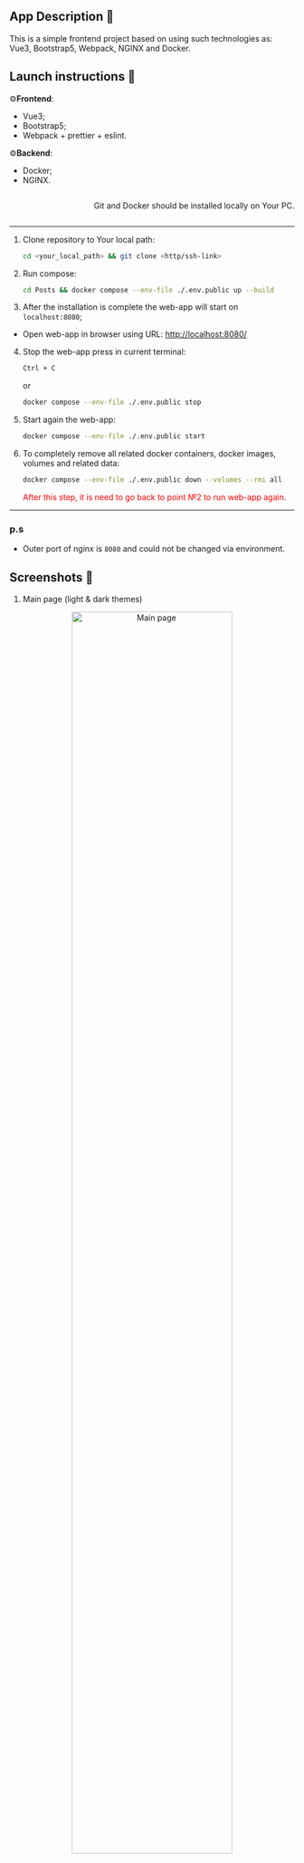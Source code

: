 ## App Description &#128209;

This is a simple frontend project based on using such technologies as: Vue3, Bootstrap5, Webpack, NGINX and Docker.

## Launch instructions &#128190;

&#9881;**Frontend**:

- Vue3;
- Bootstrap5;
- Webpack + prettier + eslint.

&#9881;**Backend**:

- Docker;
- NGINX.

<div style="display: flex; justify-content: end;">
  <p>Git and Docker should be installed locally on Your PC.</p>
</div>

---

1. Clone repository to Your local path:

    ```sh
    cd <your_local_path> && git clone <http/ssh-link>
    ```

2. Run compose:

    ```sh
    cd Posts && docker compose --env-file ./.env.public up --build    
    ```

3. After the installation is complete the web-app will start on `localhost:8080`;

- Open web-app in browser using URL: <http://localhost:8080/>

4. Stop the web-app press in current terminal:

    ```sh
    Ctrl + C
    ```

    or

    ```sh
    docker compose --env-file ./.env.public stop
    ```

5. Start again the web-app:

    ```sh
    docker compose --env-file ./.env.public start
    ```

6. To completely remove all related docker containers, docker images, volumes and related data:

    ```sh
    docker compose --env-file ./.env.public down --volumes --rmi all
    ```

    <span style="color: rgb(255, 0, 0)">After this step, it is need to go back to point №2 to run web-app again.</span>

---

### p.s

- Outer port of nginx is `8080` and could not be changed via environment.

## Screenshots &#127745;

1. Main page (light & dark themes)

<div align="center">
  <img src="./client/screenshots/ScreenShot_2.png" width="75%" heigth="75%" alt="Main page">
  <img src="./client/screenshots/ScreenShot_1.png" width="75%" heigth="75%" alt="Main page">
</div>
  
2. Posts page with content

<div align="center">
  <img src="./client/screenshots/ScreenShot_3.png" width="75%" heigth="75%" alt="Tutorials page">
</div>

3. Add new post modal on page with content

<div align="center">
  <img src="./client/screenshots/ScreenShot_4.png" width="75%" heigth="75%" alt="Tutorials page">
</div>

4. About and post's info pages

<div align="center">
  <img src="./client/screenshots/ScreenShot_5.png" width="75%" heigth="75%" alt="Create page">
  <img src="./client/screenshots/ScreenShot_6.png" width="75%" heigth="75%" alt="Update page">
</div>

5. Mobile look page

<div align="center">
  <img src="./client/screenshots/ScreenShot_7.png" width="50%" heigth="50%" alt="Main page. Mobile">
</div>

6. 404 not found page

<div align="center">
  <img src="./client/screenshots/ScreenShot_8.png" width="75%" heigth="75%" alt="Not found page">
</div>

<br>

---
